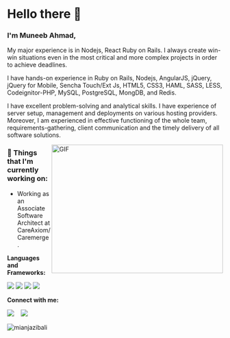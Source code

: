 # Hello there 👋 

### I'm Muneeb Ahmad, 

My major experience is in Nodejs, React Ruby on Rails. I always create win-win situations even in the most critical and more complex projects in order to achieve deadlines.

I have hands-on experience in Ruby on Rails, Nodejs, AngularJS, jQuery, jQuery for Mobile, Sencha Touch/Ext Js, HTML5, CSS3, HAML, SASS, LESS, Codeignitor-PHP, MySQL, PostgreSQL, MongDB, and Redis.

I have excellent problem-solving and analytical skills. I have experience of server setup, management and deployments on various hosting providers. Moreover, I am experienced in effective functioning of the whole team, requirements-gathering, client communication and the timely delivery of all software solutions.

<img align="right" alt="GIF" src="https://github.com/VatanaChhorn/VatanaChhorn/blob/master/image_processing20200107-3552-13pkkb4.gif" width="400" height="300" />

### 💼  Things that I'm currently working on: 
* Working as an Associate Software Architect at CareAxiom/Caremerge.

 **Languages and Frameworks:**
<p align="left">
  <img src="https://img.icons8.com/color/240/000000/nodejs.png" widht="100"/>
  <img src="https://img.icons8.com/color/240/000000/javascript.png" widht="100"/>
  <img src="https://img.icons8.com/plasticine/100/000000/react.png" widht="100"/>
  <img src="https://img.icons8.com/dusk/64/000000/ruby-programming-language.png" widht="100"/>
</p>

**Connect with me:**
<p align="left">
  <a href="https://www.linkedin.com/in/muneeb-fastian/"><img src="https://img.shields.io/badge/linkedin-%230077B5.svg?&style=for-the-badge&logo=linkedin&logoColor=white" /></a>
  &nbsp;&nbsp;
  <a href="https://web.facebook.com/muneebfastian"><img src="https://img.shields.io/badge/facebook-4267B2.svg?style=for-the-badge&logo=facebook&logoColor=white" /></a>
  &nbsp;&nbsp;
</p>

<img src="https://komarev.com/ghpvc/?username=mianjazibali" alt="mianjazibali" />
